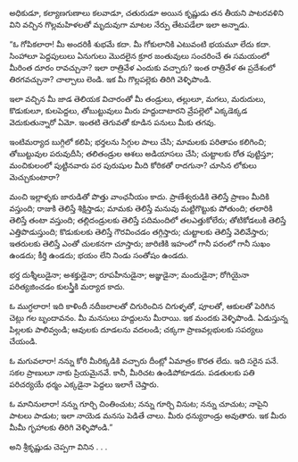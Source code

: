 ﻿అధికుడూ, కల్యాణగుణాలు కలవాడూ, చతురుడూ అయిన కృష్ణుడు తన తీయని పాటరవళిని విని వచ్చిన గొల్లమహిళలతో మృదువుగా మాటల నేర్పు తేటపడేలా ఇలా అన్నాడు. 

“ఓ గోపికలారా! మీ అందరికీ శుభమే కదా. మీ గోకులానికి ఎటువంటి భయమూ లేదు కదా. సింహాలూ పెద్దపులులు ఏనుగులు మొదలైన క్రూర జంతువులు సంచరించే ఈ సమయంలో మీరింత దూరం రావచ్చునా? ఇలా రాత్రివేళ ఎందుకు వచ్చారు? ఇంత రాత్రివేళ ఈ ప్రదేశంలో తిరగవచ్చునా? చాల్చాలు లెండి. ఇక మీ గొల్లపల్లెకు తిరిగి వెళ్ళిపొండి. 

ఇలా వచ్చిన మీ జాడ తెలియక విచారంతో మీ తండ్రులు, తల్లులూ, మగలు, మరుదులు, కొడుకులూ, కులపెద్దలు, తోబుట్టువులు మీరు హద్దుదాటారని వ్రేపల్లెలో ఎక్కడెక్కడ వెదుకుతున్నారో ఏమో. ఇంతటి తెగువతో కూడిన పనులు మీకు తగవు. 

ఇంటిమర్యాద బుగ్గిలో కలిపి; భర్తలను సిగ్గుల పాలు చేసి; మామలకు పరితాపం కలిగించి; తోబుట్టువుల పరువుదీసి; తలితండ్రుల ఆశలు అడియాసలు చేసి; చుట్టాలకు రోత పుట్టిస్తూ; మంచికులంలో పుట్టినవారు పర పురుషుల మీది కోరికతో రాదగునా? చూసిన లోకులు మెచ్చుకుంటారా? 

మంచి ఇల్లాళ్ళకు జారుడితో పొత్తు వాంఛనీయం కాదు. ప్రాణేశ్వరుడికి తెలిస్తే ప్రాణం మీదికి వస్తుంది; రాజుకి తెలిస్తే శిక్షిస్తాడు; మామకు తెలిస్తే మనువు మట్టిగొట్టుకు పోతుంది; తలారికి తెలిస్తే తంటా వస్తుంది; తల్లిదండ్రులకు తెలిస్తే పదిమందిలో తలఎత్తుకోలేరు; తోటికోడలుకి తెలిస్తే ఎత్తిపొడుస్తుంది; కొడుకులకు తెలిస్తే గౌరవించడం తగ్గిస్తారు; చుట్టాలకు తెలిస్తే వెలివేస్తారు; ఇతరులకు తెలిస్తే ఎంతో చులకనగా చూస్తారు; జారిణికి ఇహంలో గానీ పరంలో గానీ సుఖం ఉండదు; కీర్తి ఉండదు; భయం లేని నిండు సంతోషం ఉండదు. 

భర్త దుశ్శీలుడైనా; అశక్తుడైనా; రూపహీనుడైనా; అజ్ఞుడైనా; మందుడైనా; రోగియైనా పరిత్యజించడం కులస్త్రీకి మర్యాద కాదు. 

ఓ ముగ్ధలారా! ఇది కాళిందీ నదీజలాలతో చిగురించిన చిగుళ్ళతో, పూలతో, ఆకులతో పెరిగిన చెట్లు గల బృందావనం. మీ మనసులు హద్దులను మీరాయి. ఇక మందకు వెళ్ళిపొండి. ఏడుస్తున్న పిల్లలకు పాలివ్వండి; ఆవులకు దూడలను వదలండి; చక్కగా ప్రాణవల్లభులకు సపర్యలు చేయండి. 

ఓ మగువలారా! నన్ను కోరి మీరిక్కడికి వచ్చారు దీంట్లో ఏమాత్రం కొరత లేదు. ఇది సరైన పనే. సకల ప్రాణులూ నాకు ప్రియమైనవే. కానీ, మీరిచట ఉండిపోకూడదు. పడతులకు పతి పరిచర్యయే ధర్మం ఎక్కడైనా పెద్దలు ఇలాగే చెప్తారు. 

ఓ మానినులారా! నన్ను గూర్చి చింతించుట; నన్ను గూర్చి వినుట; నన్ను చూచుట; నాపైని పాటలు పాడుట; ఇలా నాయెడ మనసు పెడితే చాలు. మీరు ధన్యురాండ్రు అవుతారు. ఇక మీరు మీమీ గృహాలకు తిరిగి వెళ్ళిపోండి.” 

అని శ్రీకృష్ణుడు చెప్పగా వినిన . . . 

